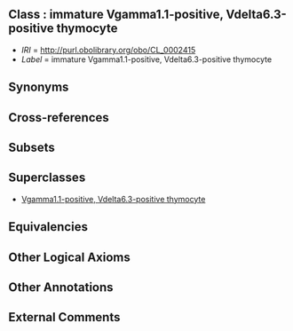 
## Class : immature Vgamma1.1-positive, Vdelta6.3-positive thymocyte

 * *IRI* = http://purl.obolibrary.org/obo/CL_0002415
 * *Label* = immature Vgamma1.1-positive, Vdelta6.3-positive thymocyte

## Synonyms


## Cross-references


## Subsets


## Superclasses

 * [Vgamma1.1-positive, Vdelta6.3-positive thymocyte](../../CL/12/CL_0002412.md)

## Equivalencies


## Other Logical Axioms


## Other Annotations


## External Comments

